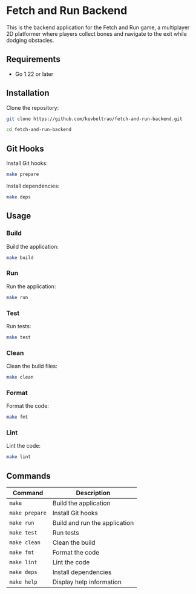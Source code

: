 # Fetch and Run Backend

This is the backend application for the Fetch and Run game, a multiplayer 2D platformer where players collect bones and navigate to the exit while dodging obstacles.

## Requirements

- Go 1.22 or later

## Installation

Clone the repository:
```sh
git clone https://github.com/kevbeltrao/fetch-and-run-backend.git

cd fetch-and-run-backend
```

## Git Hooks

Install Git hooks:
```sh
make prepare
```

Install dependencies:
```sh
make deps
```

## Usage

### Build

Build the application:
```sh
make build
```

### Run

Run the application:
```sh
make run
```

### Test

Run tests:
```sh
make test
```

### Clean

Clean the build files:
```sh
make clean
```

### Format

Format the code:
```sh
make fmt
```

### Lint

Lint the code:
```sh
make lint
```

## Commands

| Command        | Description                        |
|----------------|------------------------------------|
| `make`         | Build the application              |
| `make prepare` | Install Git hooks                  |
| `make run`     | Build and run the application      |
| `make test`    | Run tests                          |
| `make clean`   | Clean the build                    |
| `make fmt`     | Format the code                    |
| `make lint`    | Lint the code                      |
| `make deps`    | Install dependencies               |
| `make help`    | Display help information           |
 